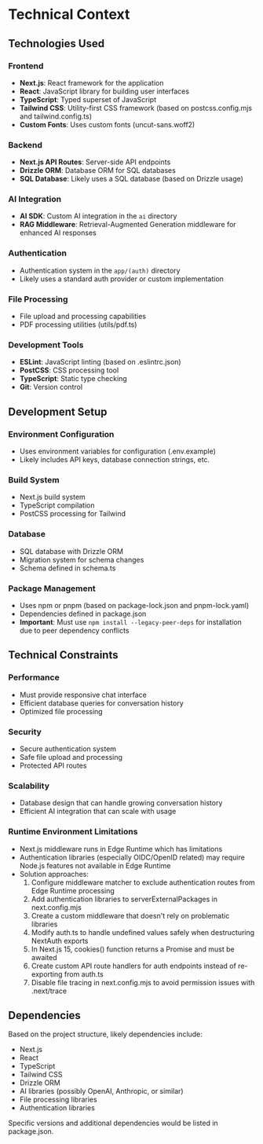 # Technical Context

## Technologies Used

### Frontend
- **Next.js**: React framework for the application
- **React**: JavaScript library for building user interfaces
- **TypeScript**: Typed superset of JavaScript
- **Tailwind CSS**: Utility-first CSS framework (based on postcss.config.mjs and tailwind.config.ts)
- **Custom Fonts**: Uses custom fonts (uncut-sans.woff2)

### Backend
- **Next.js API Routes**: Server-side API endpoints
- **Drizzle ORM**: Database ORM for SQL databases
- **SQL Database**: Likely uses a SQL database (based on Drizzle usage)

### AI Integration
- **AI SDK**: Custom AI integration in the `ai` directory
- **RAG Middleware**: Retrieval-Augmented Generation middleware for enhanced AI responses

### Authentication
- Authentication system in the `app/(auth)` directory
- Likely uses a standard auth provider or custom implementation

### File Processing
- File upload and processing capabilities
- PDF processing utilities (utils/pdf.ts)

### Development Tools
- **ESLint**: JavaScript linting (based on .eslintrc.json)
- **PostCSS**: CSS processing tool
- **TypeScript**: Static type checking
- **Git**: Version control

## Development Setup

### Environment Configuration
- Uses environment variables for configuration (.env.example)
- Likely includes API keys, database connection strings, etc.

### Build System
- Next.js build system
- TypeScript compilation
- PostCSS processing for Tailwind

### Database
- SQL database with Drizzle ORM
- Migration system for schema changes
- Schema defined in schema.ts

### Package Management
- Uses npm or pnpm (based on package-lock.json and pnpm-lock.yaml)
- Dependencies defined in package.json
- **Important**: Must use `npm install --legacy-peer-deps` for installation due to peer dependency conflicts

## Technical Constraints

### Performance
- Must provide responsive chat interface
- Efficient database queries for conversation history
- Optimized file processing

### Security
- Secure authentication system
- Safe file upload and processing
- Protected API routes

### Scalability
- Database design that can handle growing conversation history
- Efficient AI integration that can scale with usage

### Runtime Environment Limitations
- Next.js middleware runs in Edge Runtime which has limitations
- Authentication libraries (especially OIDC/OpenID related) may require Node.js features not available in Edge Runtime
- Solution approaches:
  1. Configure middleware matcher to exclude authentication routes from Edge Runtime processing
  2. Add authentication libraries to serverExternalPackages in next.config.mjs
  3. Create a custom middleware that doesn't rely on problematic libraries
  4. Modify auth.ts to handle undefined values safely when destructuring NextAuth exports
  5. In Next.js 15, cookies() function returns a Promise and must be awaited
  6. Create custom API route handlers for auth endpoints instead of re-exporting from auth.ts
  7. Disable file tracing in next.config.mjs to avoid permission issues with .next/trace

## Dependencies
Based on the project structure, likely dependencies include:

- Next.js
- React
- TypeScript
- Tailwind CSS
- Drizzle ORM
- AI libraries (possibly OpenAI, Anthropic, or similar)
- File processing libraries
- Authentication libraries

Specific versions and additional dependencies would be listed in package.json.
